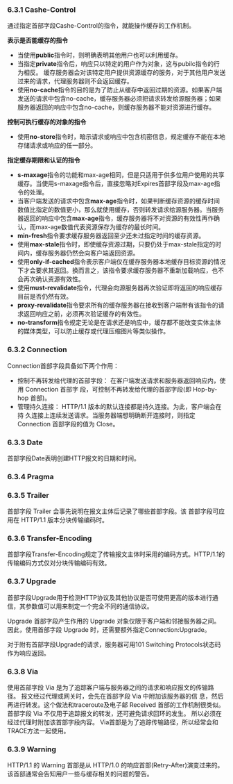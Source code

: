 ### 6.3.1 Cashe-Control
通过指定首部字段Cashe-Control的指令，就能操作缓存的工作机制。

**表示是否能缓存的指令**
* 当使用**public**指令时，则明确表明其他用户也可以利用缓存。
* 当指定**private**指令后，响应只以特定的用户作为对象，这与pubilc指令的行为相反。
  缓存服务器会对该特定用户提供资源缓存的服务，对于其他用户发送过来的请求，代理服务器则不会返回缓存。
* 使用**no-cache**指令的目的是为了防止从缓存中返回过期的资源。如果客户端发送的请求中包含no-cache，缓存服务器必须把请求转发给源服务器；如果服务器返回的响应中包含no-cache，则缓存服务器不能对资源进行缓存。

**控制可执行缓存的对象的指令**
* 使用**no-store**指令时，暗示请求或响应中包含机密信息，规定缓存不能在本地存储请求或响应的任一部分。

**指定缓存期限和认证的指令**
* **s-maxage**指令的功能和max-age相同，但是只适用于供多位用户使用的共享缓存。当使用s-maxage指令后，直接忽略对Expires首部字段及max-age指令的处理。
* 当客户端发送的请求中包含**max-age**指令时，如果判断缓存资源的缓存时间数值比指定的数值更小，那么就使用缓存，否则转发请求给源服务器。当服务器返回的响应中包含**max-age**指令，缓存服务器将不对资源的有效性再作确认，而max-age数值代表资源保存为缓存的最长时间。
* **min-fresh**指令要求缓存服务器返回至少还未过指定时间的缓存资源。
* 使用**max-stale**指令时，即使缓存资源过期，只要仍处于max-stale指定的时间内，缓存服务器仍然会向客户端返回资源。
* 使用**only-if-cached**指令表示客户端仅在缓存服务器本地缓存目标资源的情况下才会要求其返回。换而言之，该指令要求缓存服务器不重新加载响应，也不会再次确认资源有效性。
* 使用**must-revalidate**指令，代理会向源服务器再次验证即将返回的响应缓存目前是否仍然有效。
* **proxy-revalidate**指令要求所有的缓存服务器在接收到客户端带有该指令的请求返回响应之前，必须再次验证缓存的有效性。
* **no-transform**指令规定无论是在请求还是响应中，缓存都不能改变实体主体的媒体类型，可以防止缓存或代理压缩图片等类似操作。


### 6.3.2 Connection
Connection首部字段具备如下两个作用：
* 控制不再转发给代理的首部字段：
  在客户端发送请求和服务器返回响应内，使用 Connection 首部字 段，可控制不再转发给代理的首部字段(即 Hop-by-hop 首部)。
* 管理持久连接：
  HTTP/1.1 版本的默认连接都是持久连接。为此，客户端会在持 久连接上连续发送请求。当服务器端想明确断开连接时，则指定 Connection 首部字段的值为 Close。


### 6.3.3 Date
首部字段Date表明创建HTTP报文的日期和时间。

### 6.3.4 Pragma

### 6.3.5 Trailer
首部字段 Trailer 会事先说明在报文主体后记录了哪些首部字段。该 首部字段可应用在 HTTP/1.1 版本分块传输编码时。

### 6.3.6 Transfer-Encoding
首部字段Transfer-Encoding规定了传输报文主体时采用的编码方式。HTTP/1.1的传输编码方式仅对分块传输编码有效。

### 6.3.7 Upgrade
首部字段Upgrade用于检测HTTP协议及其他协议是否可使用更高的版本进行通信，其参数值可以用来制定一个完全不同的通信协议。

Upgrade 首部字段产生作用的 Upgrade 对象仅限于客户端和邻接服务器之间。因此，使用首部字段 Upgrade 时，还需要额外指定Connection:Upgrade。

对于附有首部字段Upgrade的请求，服务器可用101 Switching Protocols状态码作为响应返回。

### 6.3.8 Via
使用首部字段 Via 是为了追踪客户端与服务器之间的请求和响应报文的传输路径。
报文经过代理或网关时，会先在首部字段 Via 中附加该服务器的信 息，然后再进行转发。这个做法和traceroute及电子邮 Received 首部的工作机制很类似。
首部字段 Via 不仅用于追踪报文的转发，还可避免请求回环的发生。 所以必须在经过代理时附加该首部字段内容。
Via首部是为了追踪传输路径，所以经常会和TRACE方法一起使用。

### 6.3.9 Warning
HTTP/1.1 的 Warning 首部是从 HTTP/1.0 的响应首部(Retry-After)演变过来的。该首部通常会告知用户一些与缓存相关的问题的警告。